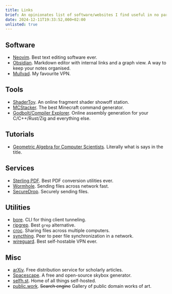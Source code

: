 ```yaml
---
title: Links
brief: An opinionates list of software/websites I find useful in no particular order
date: 2024-12-11T19:33:52,000+02:00
unlisted: true
---
```


## Software

* [Neovim](https://neovim.io/). Best text editing software ever.
* [Obsidian](https://obsidian.md/). Markdown editor with internal links and a graph view. A way to keep your notes organised.
* [Mullvad](https://mullvad.net/en). My favourite VPN.

## Tools

* [ShaderToy](https://www.shadertoy.com/). An online fragment shader showoff station. 
* [MCStacker](https://mcstacker.net/). The best Minecraft command generator.
* [Godbolt/Compiler Explorer](https://godbolt.org/). Online assembly generation for your C/C++/Rust/Zig and everything else.

## Tutorials

* [Geometric Algebra for Computer Scientists](https://geometricalgebra.org/). Literally what is says in the title.

## Services

* [Sterling PDF](https://www.stirlingpdf.com/). Best PDF conversion utilities ever.
* [Wormhole](https://wormhole.app/). Sending files across network fast.
* [SecureDrop](https://securedrop.org/). Securely sending files.

## Utilities

* [bore](https://github.com/ekzhang/bore). CLI for thing client tunneling.
* [ripgrep](https://github.com/BurntSushi/ripgrep). Best `grep` alternative.
* [croc](https://github.com/schollz/croc). Sharing files across multiple computers.
* [syncthing](https://syncthing.net). Peer to peer file synchronization in a network.
* [wireguard](https://www.wireguard.com/). Best self-hostable VPN ever.

## Misc

* [arXiv](https://arxiv.org/). Free distribution service for scholarly articles.
* [Spacescape](https://github.com/FrozenStormInteractive/Spacescape). A free and open-source skybox generator.
* [selfh.st](https://selfh.st/). Home of all things self-hosted.
* [public.work](https://public.work). ~~Search engine~~ Gallery of public domain works of art.
